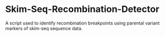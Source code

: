 # Skim-Seq-Recombination-Detector
A script used to identify recombination breakpoints using parental variant markers of skim-seq sequence data.
